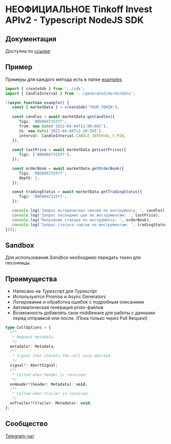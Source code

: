 # НЕОФИЦИАЛЬНОЕ Tinkoff Invest APIv2 - Typescript NodeJS SDK

## Документация

Доступна по [ссылке](https://tinkoff.github.io/investAPI/)

## Пример

Примеры для каждого метода есть в папке [examples](./src/examples)

```typescript
import { createSdk } from '../sdk';
import { CandleInterval } from '../generated/marketdata';

!(async function example() {
   const { marketData } = createSdk('YOUR_TOKEN');
   
   const candles = await marketData.getCandles({
      figi: 'BBG0047315Y7',
      from: new Date('2022-04-04T11:00:00Z'),
      to: new Date('2022-04-04T11:20:59Z'),
      interval: CandleInterval.CANDLE_INTERVAL_5_MIN,
   });
   
   const lastPrice = await marketData.getLastPrices({
      figi: ['BBG0047315Y7'],
   });

   const orderBook = await marketData.getOrderBook({
      figi: 'BBG0047315Y7',
      depth: 5,
   });

   const tradingStatus = await marketData.getTradingStatus({
      figi: 'BBG0047315Y7',
   });

   console.log('Запрос исторических свечей по инструменту: ', candles);
   console.log('Запрос последних цен по инструментам: ', lastPrice);
   console.log('Получение стакана по инструменту: ', orderBook);
   console.log('Запрос статуса торгов по инструментам: ', tradingStatus);
})();
```

## Sandbox

Для использования _Sandbox_ необходимо передать токен для песочницы.

## Преимущества

- Написано на _Typescript_ для Typescript
- Используются Promise и Async Generators
- Логирование и обработка ошибок с подробным описанием
- Автоматическая генерация proto-файлов
- Возможность добавлять свои middleware для работы с данными перед отправкой или после. (Пока только через Pull Request)
```typescript
type CallOptions = {
  /**
   * Request metadata.
   */
  metadata?: Metadata;
  /**
   * Signal that cancels the call once aborted.
   */
  signal?: AbortSignal;
  /**
   * Called when header is received.
   */
  onHeader?(header: Metadata): void;
  /**
   * Called when trailer is received.
   */
  onTrailer?(trailer: Metadata): void;
};
```
## Сообщество

[Telegram-чат](https://t.me/joinchat/VaW05CDzcSdsPULM)
